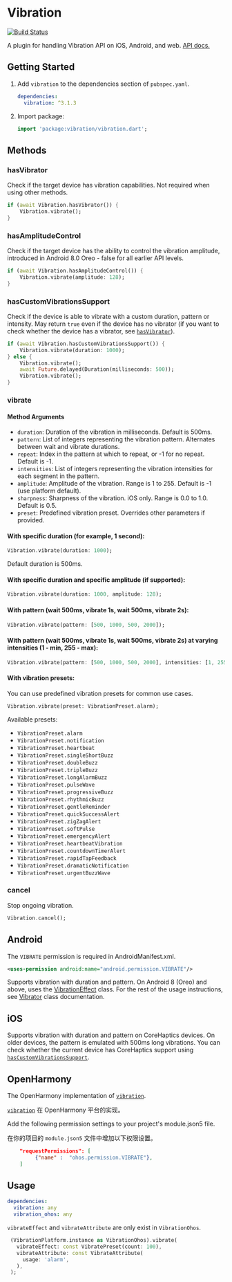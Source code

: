 # Vibration

[![Build Status](https://travis-ci.org/benjamindean/flutter_vibration.svg?branch=master)](https://travis-ci.org/benjamindean/flutter_vibration)

A plugin for handling Vibration API on iOS, Android, and web. [API docs.](https://pub.dartlang.org/documentation/vibration/latest/vibration/Vibration-class.html)

## Getting Started

1. Add `vibration` to the dependencies section of `pubspec.yaml`.

   ```yml
   dependencies:
     vibration: ^3.1.3
   ```

2. Import package:

   ```dart
   import 'package:vibration/vibration.dart';
   ```

## Methods

### hasVibrator

Check if the target device has vibration capabilities. Not required when using other methods.

```dart
if (await Vibration.hasVibrator()) {
    Vibration.vibrate();
}
```

### hasAmplitudeControl

Check if the target device has the ability to control the vibration amplitude,
introduced in Android 8.0 Oreo - false for all earlier API levels.

```dart
if (await Vibration.hasAmplitudeControl()) {
    Vibration.vibrate(amplitude: 128);
}
```

### hasCustomVibrationsSupport

Check if the device is able to vibrate with a custom duration, pattern or intensity.
May return `true` even if the device has no vibrator (if you want to check whether the device has a vibrator,
see [`hasVibrator`](#hasVibrator)).

```dart
if (await Vibration.hasCustomVibrationsSupport()) {
    Vibration.vibrate(duration: 1000);
} else {
    Vibration.vibrate();
    await Future.delayed(Duration(milliseconds: 500));
    Vibration.vibrate();
}
```

### vibrate

#### Method Arguments

- `duration`: Duration of the vibration in milliseconds. Default is 500ms.
- `pattern`: List of integers representing the vibration pattern. Alternates between wait and vibrate durations.
- `repeat`: Index in the pattern at which to repeat, or -1 for no repeat. Default is -1.
- `intensities`: List of integers representing the vibration intensities for each segment in the pattern.
- `amplitude`: Amplitude of the vibration. Range is 1 to 255. Default is -1 (use platform default).
- `sharpness`: Sharpness of the vibration. iOS only. Range is 0.0 to 1.0. Default is 0.5.
- `preset`: Predefined vibration preset. Overrides other parameters if provided.

#### With specific duration (for example, 1 second):

```dart
Vibration.vibrate(duration: 1000);
```

Default duration is 500ms.

#### With specific duration and specific amplitude (if supported):

```dart
Vibration.vibrate(duration: 1000, amplitude: 128);
```

#### With pattern (wait 500ms, vibrate 1s, wait 500ms, vibrate 2s):

```dart
Vibration.vibrate(pattern: [500, 1000, 500, 2000]);
```

#### With pattern (wait 500ms, vibrate 1s, wait 500ms, vibrate 2s) at varying intensities (1 - min, 255 - max):

```dart
Vibration.vibrate(pattern: [500, 1000, 500, 2000], intensities: [1, 255]);
```

#### With vibration presets:

You can use predefined vibration presets for common use cases.

```dart
Vibration.vibrate(preset: VibrationPreset.alarm);
```

Available presets:

- `VibrationPreset.alarm`
- `VibrationPreset.notification`
- `VibrationPreset.heartbeat`
- `VibrationPreset.singleShortBuzz`
- `VibrationPreset.doubleBuzz`
- `VibrationPreset.tripleBuzz`
- `VibrationPreset.longAlarmBuzz`
- `VibrationPreset.pulseWave`
- `VibrationPreset.progressiveBuzz`
- `VibrationPreset.rhythmicBuzz`
- `VibrationPreset.gentleReminder`
- `VibrationPreset.quickSuccessAlert`
- `VibrationPreset.zigZagAlert`
- `VibrationPreset.softPulse`
- `VibrationPreset.emergencyAlert`
- `VibrationPreset.heartbeatVibration`
- `VibrationPreset.countdownTimerAlert`
- `VibrationPreset.rapidTapFeedback`
- `VibrationPreset.dramaticNotification`
- `VibrationPreset.urgentBuzzWave`

### cancel

Stop ongoing vibration.

```dart
Vibration.cancel();
```

## Android

The `VIBRATE` permission is required in AndroidManifest.xml.

```xml
<uses-permission android:name="android.permission.VIBRATE"/>
```

Supports vibration with duration and pattern. On Android 8 (Oreo) and above, uses the [VibrationEffect](https://developer.android.com/reference/android/os/VibrationEffect) class.
For the rest of the usage instructions, see [Vibrator](https://developer.android.com/reference/android/os/Vibrator) class documentation.

## iOS

Supports vibration with duration and pattern on CoreHaptics devices. On older devices, the pattern is emulated with 500ms long vibrations.
You can check whether the current device has CoreHaptics support using [`hasCustomVibrationsSupport`](#hasCustomVibrationsSupport).

## OpenHarmony

The OpenHarmony implementation of [`vibration`][1].

[`vibration`][1] 在 OpenHarmony 平台的实现。

Add the following permission settings to your project's module.json5 file.

在你的项目的 `module.json5` 文件中增加以下权限设置。

```json
    "requestPermissions": [
         {"name" :  "ohos.permission.VIBRATE"},
    ]
```

## Usage

```yaml
dependencies:
  vibration: any
  vibration_ohos: any
```

`vibrateEffect` and `vibrateAttribute` are only exist in `VibrationOhos`.

```dart
 (VibrationPlatform.instance as VibrationOhos).vibrate(
   vibrateEffect: const VibratePreset(count: 100),
   vibrateAttribute: const VibrateAttribute(
     usage: 'alarm',
   ),
 );
```

[1]: https://pub.dev/packages/vibration
